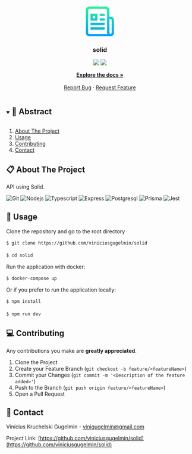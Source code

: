 <p align="center">
  <a href="https://github.com/viniciusgugelmin/solid">
    <img src="readme.png" alt="readme-logo" width="80" height="80">
  </a>

  <h3 align="center">
    solid
  </h3>
  <p align="center">
    <img src="https://img.shields.io/badge/author-viniciusgugelmin-1E90FF?style=flat-square" />
    <img src="https://img.shields.io/github/languages/count/viniciusgugelmin/solid?color=1E90FF&style=flat-square" />
  </p>
  <p align="center">
    <a href="https://github.com/viniciusgugelmin/solid/blob/master/README.md"><strong>Explore the docs »</strong></a>
    <br />
    <br />
    <a href="https://github.com/viniciusgugelmin/solid/issues">Report Bug</a>
    ·
    <a href="https://github.com/viniciusgugelmin/solid/issues">Request Feature</a>
  </p>
</p>

<details open="open">
  <summary><h2 style="display: inline-block">📜 Abstract</h2></summary>
  <ol>
    <li>
      <a href="#about-the-project">About The Project</a>
    </li>
    <li><a href="#usage">Usage</a></li>
    <li><a href="#contributing">Contributing</a></li>
    <li><a href="#contact">Contact</a></li>
  </ol>
</details>

## 📋 About The Project

API using Solid.

![Git](https://img.shields.io/badge/git-%23F05033.svg?style=for-the-badge&logo=git&logoColor=white)
![Nodejs](https://img.shields.io/badge/Node.js-43853D?style=for-the-badge&logo=node.js&logoColor=white)
![Typescript](https://img.shields.io/badge/TypeScript-007ACC?style=for-the-badge&logo=typescript&logoColor=white)
![Express](https://img.shields.io/badge/Express-%23F05033.svg?style=for-the-badge&logo=express&logoColor=white)
![Postgresql](https://img.shields.io/badge/PostgreSQL-316192?style=for-the-badge&logo=postgresql&logoColor=white)
![Prisma](https://img.shields.io/badge/Prisma-3982CE?style=for-the-badge&logo=Prisma&logoColor=white)
![Jest](https://img.shields.io/badge/Jest-323330?style=for-the-badge&logo=Jest&logoColor=white)

## 🏁 Usage

Clone the repository and go to the root directory

```bash
$ git clone https://github.com/viniciusgugelmin/solid

$ cd solid
```

Run the application with docker:

```bash
$ docker-compose up
```

Or if you prefer to run the application locally:

```bash
$ npm install

$ npm run dev
```

## 💻 Contributing

Any contributions you make are **greatly appreciated**.

1. Clone the Project
2. Create your Feature Branch (`git checkout -b feature/<featureName>`)
3. Commit your Changes (`git commit -m '<Description of the feature added>'`)
4. Push to the Branch (`git push origin feature/<featureName>`)
5. Open a Pull Request

## 📧 Contact

Vinícius Kruchelski Gugelmin - vinigugelmin@gmail.com

Project Link: [https://github.com/viniciusgugelmin/solid](https://github.com/viniciusgugelmin/solid)

